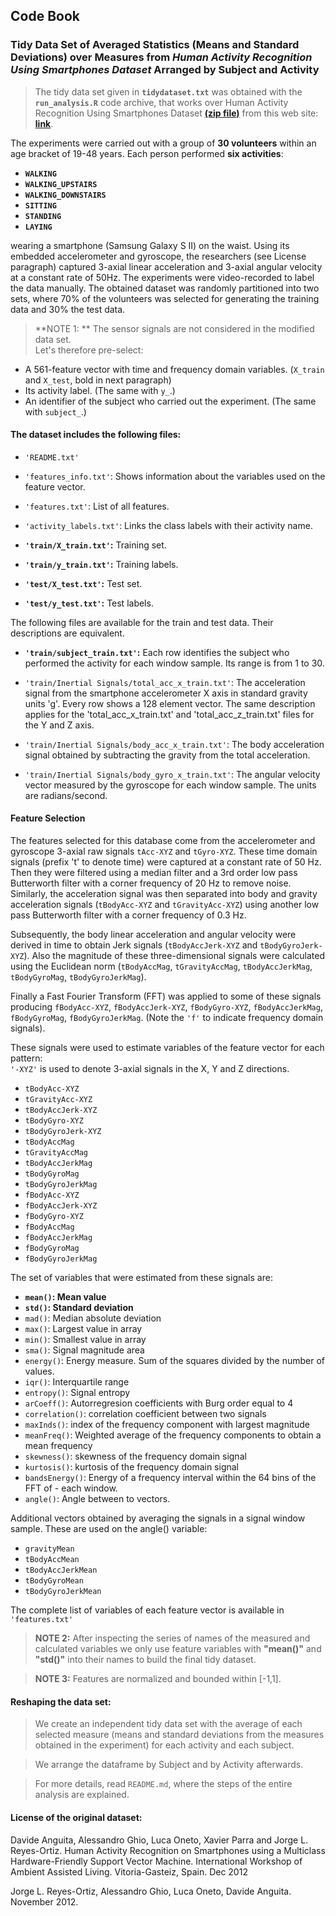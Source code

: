   
## **Code Book**
### **Tidy Data Set of Averaged Statistics (Means and Standard Deviations) over Measures from *Human Activity Recognition Using Smartphones Dataset* Arranged by Subject and Activity**  
  
    
> The tidy data set given in **`tidydataset.txt`** was obtained with the **`run_analysis.R`** code archive, that works over Human Activity Recognition Using Smartphones Dataset [**(zip file)**](https://d396qusza40orc.cloudfront.net/getdata%2Fprojectfiles%2FUCI%20HAR%20Dataset.zip) from this web site:  [**link**](http://archive.ics.uci.edu/ml/datasets/Human+Activity+Recognition+Using+Smartphones).  

The experiments were carried out with a group of **30 volunteers** within an age bracket of 19-48 years. Each person performed **six activities**:  
  
- **`WALKING`**
- **`WALKING_UPSTAIRS`**
- **`WALKING_DOWNSTAIRS`**
- **`SITTING`**
- **`STANDING`**
- **`LAYING`**
  
wearing a smartphone (Samsung Galaxy S II) on the waist. Using its embedded accelerometer and gyroscope, the researchers (see License paragraph) captured 3-axial linear acceleration and 3-axial angular velocity at a constant rate of 50Hz. The experiments were  video-recorded to label the data manually. The obtained dataset was randomly partitioned into two sets, where 70% of the volunteers was selected for generating the training data and 30% the test data. 

> **NOTE 1: ** The sensor signals are not considered in the modified data set.   
Let's therefore pre-select:   
- A 561-feature vector with time and frequency domain variables. (`X_train` and `X_test`, bold in next paragraph)  
- Its activity label. (The same with `y_`.)  
- An identifier of the subject who carried out the experiment. (The same with `subject_`.)  

#### **The dataset includes the following files:**

- `'README.txt'`

- `'features_info.txt'`: Shows information about the variables used on the feature vector.

- `'features.txt'`: List of all features.

- `'activity_labels.txt'`: Links the class labels with their activity name.

- **`'train/X_train.txt'`:** Training set.  

- **`'train/y_train.txt'`:** Training labels.

- **`'test/X_test.txt'`:** Test set.

- **`'test/y_test.txt'`:** Test labels.

The following files are available for the train and test data. Their descriptions are equivalent. 

- **`'train/subject_train.txt'`:** Each row identifies the subject who performed the activity for each window sample. Its range is from 1 to 30. 

- `'train/Inertial Signals/total_acc_x_train.txt'`: The acceleration signal from the smartphone accelerometer X axis in standard gravity units 'g'. Every row shows a 128 element vector. The same description applies for the 'total_acc_x_train.txt' and 'total_acc_z_train.txt' files for the Y and Z axis. 

- `'train/Inertial Signals/body_acc_x_train.txt'`: The body acceleration signal obtained by subtracting the gravity from the total acceleration. 

- `'train/Inertial Signals/body_gyro_x_train.txt'`: The angular velocity vector measured by the gyroscope for each window sample. The units are radians/second. 

#### **Feature Selection**

The features selected for this database come from the accelerometer and gyroscope 3-axial raw signals `tAcc-XYZ` and `tGyro-XYZ`. These time domain signals (prefix 't' to denote time) were captured at a constant rate of 50 Hz. Then they were filtered using a median filter and a 3rd order low pass Butterworth filter with a corner frequency of 20 Hz to remove noise. Similarly, the acceleration signal was then separated into body and gravity acceleration signals (`tBodyAcc-XYZ` and `tGravityAcc-XYZ`) using another low pass Butterworth filter with a corner frequency of 0.3 Hz. 

Subsequently, the body linear acceleration and angular velocity were derived in time to obtain Jerk signals (`tBodyAccJerk-XYZ` and `tBodyGyroJerk-XYZ`). Also the magnitude of these three-dimensional signals were calculated using the Euclidean norm (`tBodyAccMag`, `tGravityAccMag`, `tBodyAccJerkMag`, `tBodyGyroMag`, `tBodyGyroJerkMag`). 

Finally a Fast Fourier Transform (FFT) was applied to some of these signals producing `fBodyAcc-XYZ`, `fBodyAccJerk-XYZ`, `fBodyGyro-XYZ`, `fBodyAccJerkMag`, `fBodyGyroMag`, `fBodyGyroJerkMag`. (Note the `'f'` to indicate frequency domain signals). 

These signals were used to estimate variables of the feature vector for each pattern:  
`'-XYZ'` is used to denote 3-axial signals in the X, Y and Z directions.

- `tBodyAcc-XYZ`  
- `tGravityAcc-XYZ`  
- `tBodyAccJerk-XYZ`  
- `tBodyGyro-XYZ`  
- `tBodyGyroJerk-XYZ`  
- `tBodyAccMag`  
- `tGravityAccMag`  
- `tBodyAccJerkMag`  
- `tBodyGyroMag`  
- `tBodyGyroJerkMag`  
- `fBodyAcc-XYZ`  
- `fBodyAccJerk-XYZ`  
- `fBodyGyro-XYZ`  
- `fBodyAccMag`  
- `fBodyAccJerkMag`  
- `fBodyGyroMag`  
- `fBodyGyroJerkMag`    

The set of variables that were estimated from these signals are: 

- **`mean()`: Mean value**  
- **`std()`: Standard deviation**    
- `mad()`: Median absolute deviation   
- `max()`: Largest value in array  
- `min()`: Smallest value in array  
- `sma()`: Signal magnitude area  
- `energy()`: Energy measure. Sum of the squares divided by the number of values.   
- `iqr()`: Interquartile range   
- `entropy()`: Signal entropy  
- `arCoeff()`: Autorregresion coefficients with Burg order equal to 4  
- `correlation()`: correlation coefficient between two signals  
- `maxInds()`: index of the frequency component with largest magnitude  
- `meanFreq()`: Weighted average of the frequency components to obtain a mean frequency  
- `skewness()`: skewness of the frequency domain signal   
- `kurtosis()`: kurtosis of the frequency domain signal   
- `bandsEnergy()`: Energy of a frequency interval within the 64 bins of the FFT of - each window.  
- `angle()`: Angle between to vectors.  

Additional vectors obtained by averaging the signals in a signal window sample. These are used on the angle() variable:

- `gravityMean`  
- `tBodyAccMean`  
- `tBodyAccJerkMean`  
- `tBodyGyroMean`  
- `tBodyGyroJerkMean`  

The complete list of variables of each feature vector is available in `'features.txt'`  

> **NOTE 2:** After inspecting the series of names of the measured and calculated variables we only use feature variables with **"mean()"** and **"std()"** into their names to build the final tidy dataset.  

> **NOTE 3:** Features are normalized and bounded within [-1,1].

#### **Reshaping the data set:**

> We create an independent tidy data set with the average of each selected measure (means and standard deviations from the measures obtained in the experiment) for each activity and each subject.  

> We arrange the dataframe by Subject and by Activity afterwards.

> For more details, read `README.md`, where the steps of the entire analysis are explained.  

#### **License of the original dataset:**

Davide Anguita, Alessandro Ghio, Luca Oneto, Xavier Parra and Jorge L. Reyes-Ortiz. Human Activity Recognition on Smartphones using a Multiclass Hardware-Friendly Support Vector Machine. International Workshop of Ambient Assisted Living. Vitoria-Gasteiz, Spain. Dec 2012

Jorge L. Reyes-Ortiz, Alessandro Ghio, Luca Oneto, Davide Anguita. November 2012.

